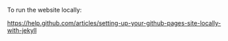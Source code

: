 To run the website locally:


https://help.github.com/articles/setting-up-your-github-pages-site-locally-with-jekyll







